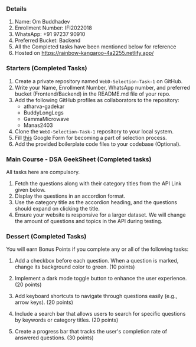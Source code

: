 ### Details
1. Name: Om Buddhadev
2. Enrollment Number: IFI2022018
3. WhatsApp: +91 97237 90910
4. Preferred Bucket: Backend
5. All the Completed tasks have been mentioned below for reference
6. Hosted on https://rainbow-kangaroo-4a2255.netlify.app/

### Starters (Completed Tasks)

1. Create a private repository named `WebD-Selection-Task-1` on GitHub.
2. Write your Name, Enrollment Number, WhatsApp number, and preferred bucket (Frontend/Backend) in the README.md file of your repo.
3. Add the following GitHub profiles as collaborators to the repository:
   - atharva-gadekar
   - BuddyLongLegs
   - GammaMicrowave
   - Manas2403
4. Clone the `WebD-Selection-Task-1` repository to your local system.
5. Fill [this](https://forms.gle/DwunA4dYkZuWDwQL8) Google Form for becoming a part of selection process.
6. Add the provided boilerplate code files to your codebase (Optional).

### Main Course - DSA GeekSheet (Completed tasks)

All tasks here are compulsory.

1. Fetch the questions along with their category titles from the API Link given below.
2. Display the questions in an accordion format.
3. Use the category title as the accordion heading, and the questions should expand on clicking the title.
4. Ensure your website is responsive for a larger dataset. We will change the amount of questions and topics in the API during testing.

### Dessert (Completed Tasks)

You will earn Bonus Points if you complete any or all of the following tasks:

1. Add a checkbox before each question. When a question is marked, change its background color to green. (10 points)
2. Implement a dark mode toggle button to enhance the user experience. (20 points)
3. Add keyboard shortcuts to navigate through questions easily (e.g., arrow keys). (20 points)
4. Include a search bar that allows users to search for specific questions by keywords or category titles. (20 points)

6. Create a progress bar that tracks the user's completion rate of answered questions. (30 points)
